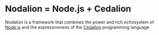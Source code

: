 # Nodalion = Node.js + Cedalion
Nodalion is a framework that combines the power and rich echosystem of [Node.js](https://nodejs.org/en/) and the expressiveness of the [Cedalion](http://cedalion.org) programming language.

